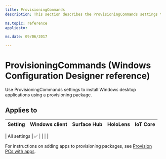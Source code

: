 ```yaml
---
title: ProvisioningCommands
description: This section describes the ProvisioningCommands settings that you can configure in provisioning packages for Windows 10 using Windows Configuration Designer. 

ms.topic: reference
appliesto: 

ms.date: 09/06/2017 

--- 
```


# ProvisioningCommands (Windows Configuration Designer reference) 

Use ProvisioningCommands settings to install Windows desktop applications using a provisioning package.  

## Applies to 

| Setting   | Windows client | Surface Hub | HoloLens | IoT Core |
| --- | :---: | :---: | :---: | :---: | 

| All settings | ✅  |  |  |  |   

For instructions on adding apps to provisioning packages, see [Provision PCs with apps](../provisioning-packages/provision-pcs-with-apps.md). 

 


